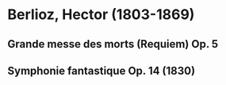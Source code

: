 # Berlioz, Hector (1803-1869)

## Grande messe des morts (Requiem) Op. 5

## Symphonie fantastique Op. 14 (1830)